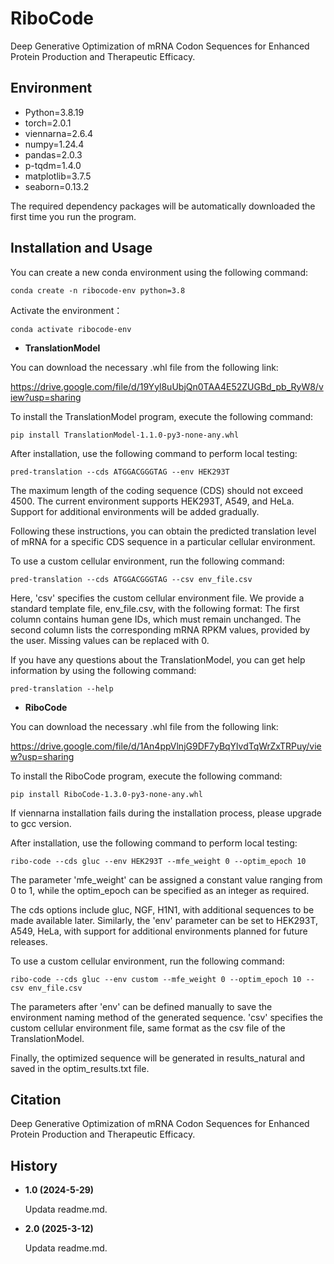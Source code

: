 #  RiboCode

Deep Generative Optimization of mRNA Codon Sequences for Enhanced Protein Production and Therapeutic Efficacy.

## Environment
- Python=3.8.19  
- torch=2.0.1
- viennarna=2.6.4 
- numpy=1.24.4  
- pandas=2.0.3
- p-tqdm=1.4.0 
- matplotlib=3.7.5 
- seaborn=0.13.2

The required dependency packages will be automatically downloaded the first time you run the program.

## Installation and Usage

You can create a new conda environment using the following command:

```
conda create -n ribocode-env python=3.8
```

Activate the environment：

```
conda activate ribocode-env
```

- **TranslationModel**

You can download the necessary .whl file from the following link:

https://drive.google.com/file/d/19Yyl8uUbjQn0TAA4E52ZUGBd_pb_RyW8/view?usp=sharing

To install the TranslationModel program, execute the following command:

```
pip install TranslationModel-1.1.0-py3-none-any.whl
```

After installation, use the following command to perform local testing:

```
pred-translation --cds ATGGACGGGTAG --env HEK293T
```

The maximum length of the coding sequence (CDS) should not exceed 4500. The current environment supports HEK293T, A549, and HeLa. Support for additional environments will be added gradually.

Following these instructions, you can obtain the predicted translation level of mRNA for a specific CDS sequence in a particular cellular environment.

To use a custom cellular environment, run the following command:

```
pred-translation --cds ATGGACGGGTAG --csv env_file.csv
```

Here, 'csv' specifies the custom cellular environment file. We provide a standard template file, env_file.csv, with the following format:
The first column contains human gene IDs, which must remain unchanged.
The second column lists the corresponding mRNA RPKM values, provided by the user. Missing values can be replaced with 0.

If you have any questions about the TranslationModel, you can get help information by using the following command:

```
pred-translation --help
```

- **RiboCode**

You can download the necessary .whl file from the following link:

https://drive.google.com/file/d/1An4ppVlnjG9DF7yBqYlvdTqWrZxTRPuy/view?usp=sharing

To install the RiboCode program, execute the following command:

```
pip install RiboCode-1.3.0-py3-none-any.whl
```

If viennarna installation fails during the installation process, please upgrade to gcc version.

After installation, use the following command to perform local testing:

```
ribo-code --cds gluc --env HEK293T --mfe_weight 0 --optim_epoch 10
```

The parameter 'mfe_weight' can be assigned a constant value ranging from 0 to 1, while the optim_epoch can be specified as an integer as required.

The cds options include gluc, NGF, H1N1, with additional sequences to be made available later. Similarly, the 'env' parameter can be set to HEK293T, A549, HeLa, with support for additional environments planned for future releases. 

To use a custom cellular environment, run the following command:

```
ribo-code --cds gluc --env custom --mfe_weight 0 --optim_epoch 10 --csv env_file.csv
```

The parameters after 'env' can be defined manually to save the environment naming method of the generated sequence. 'csv' specifies the custom cellular environment file, same format as the csv file of the TranslationModel.

Finally, the optimized sequence will be generated in results_natural and saved in the optim_results.txt file.

## Citation

Deep Generative Optimization of mRNA Codon Sequences for Enhanced Protein Production and Therapeutic Efficacy.

## History

- **1.0 (2024-5-29)**

  Updata readme.md.
  
- **2.0 (2025-3-12)**

  Updata readme.md.

